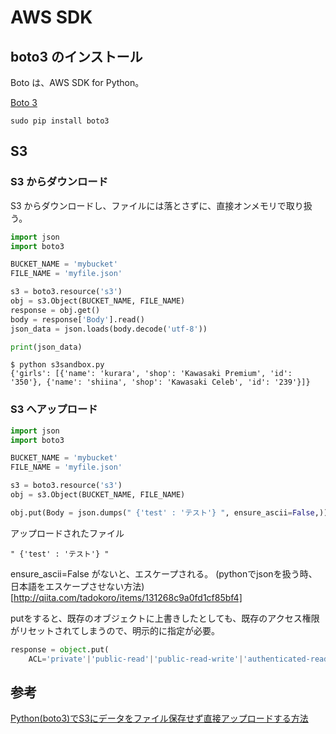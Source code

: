 # AWS SDK

## boto3 のインストール
Boto は、AWS SDK for Python。

[Boto 3](https://boto3.readthedocs.io/en/latest/)

```
sudo pip install boto3
```

## S3

### S3 からダウンロード
S3 からダウンロードし、ファイルには落とさずに、直接オンメモリで取り扱う。

``` python
import json
import boto3

BUCKET_NAME = 'mybucket'
FILE_NAME = 'myfile.json'

s3 = boto3.resource('s3')
obj = s3.Object(BUCKET_NAME, FILE_NAME)   
response = obj.get()
body = response['Body'].read()
json_data = json.loads(body.decode('utf-8'))

print(json_data)
```

```
$ python s3sandbox.py 
{'girls': [{'name': 'kurara', 'shop': 'Kawasaki Premium', 'id': '350'}, {'name': 'shiina', 'shop': 'Kawasaki Celeb', 'id': '239'}]}
```

### S3 へアップロード

``` python
import json
import boto3

BUCKET_NAME = 'mybucket'
FILE_NAME = 'myfile.json'

s3 = boto3.resource('s3')
obj = s3.Object(BUCKET_NAME, FILE_NAME)   

obj.put(Body = json.dumps(" {'test' : 'テスト'} ", ensure_ascii=False,))
```
アップロードされたファイル
``` 
" {'test' : 'テスト'} "
```

ensure_ascii=False がないと、エスケープされる。
(pythonでjsonを扱う時、日本語をエスケープさせない方法)[http://qiita.com/tadokoro/items/131268c9a0fd1cf85bf4]

putをすると、既存のオブジェクトに上書きしたとしても、既存のアクセス権限がリセットされてしまうので、明示的に指定が必要。

``` python
response = object.put(
    ACL='private'|'public-read'|'public-read-write'|'authenticated-read'|'aws-exec-read'|'bucket-owner-read'|'bucket-owner-full-control',
```



## 参考
[Python(boto3)でS3にデータをファイル保存せず直接アップロードする方法](http://dev.classmethod.jp/cloud/aws/upload-json-directry-to-s3-with-python-boto3/)

